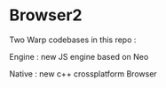 # Browser2

Two Warp codebases in this repo : 

Engine : new JS engine based on Neo

Native : new c++ crossplatform Browser
